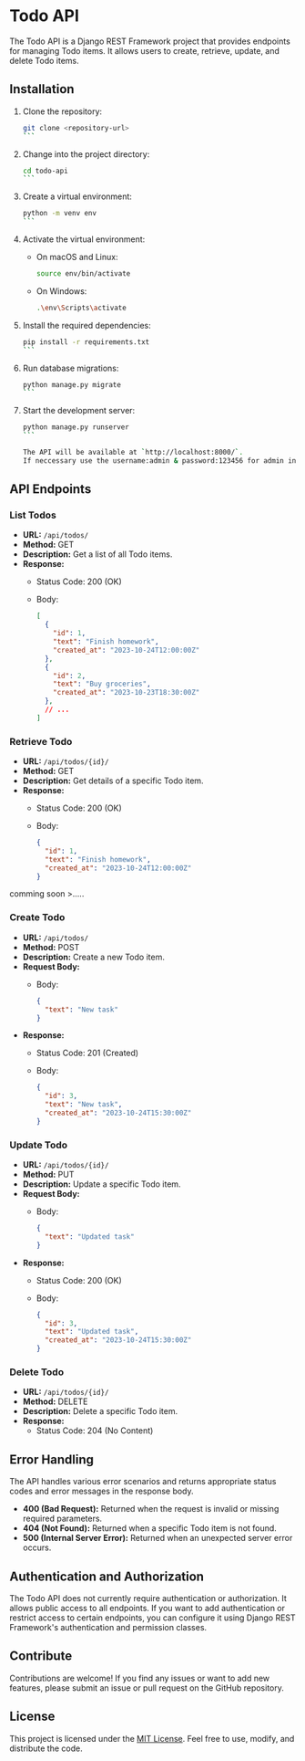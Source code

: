 # Todo API

The Todo API is a Django REST Framework project that provides endpoints for managing Todo items. It allows users to create, retrieve, update, and delete Todo items.

## Installation

1. Clone the repository:

   ````bash
   git clone <repository-url>
   ```

2. Change into the project directory:

   ````bash
   cd todo-api
   ```

3. Create a virtual environment:

   ````bash
   python -m venv env
   ```

4. Activate the virtual environment:

   - On macOS and Linux:

     ```bash
     source env/bin/activate
     ```

   - On Windows:

     ```bash
     .\env\Scripts\activate
     ```

5. Install the required dependencies:

   ````bash
   pip install -r requirements.txt
   ```

6. Run database migrations:

   ````bash
   python manage.py migrate
   ```

7. Start the development server:

   ````bash
   python manage.py runserver
   ```

   The API will be available at `http://localhost:8000/`.
   If neccessary use the username:admin & password:123456 for admin interface.

## API Endpoints

### List Todos

- **URL:** `/api/todos/`
- **Method:** GET
- **Description:** Get a list of all Todo items.
- **Response:**
  - Status Code: 200 (OK)
  - Body:

    ```json
    [
      {
        "id": 1,
        "text": "Finish homework",
        "created_at": "2023-10-24T12:00:00Z"
      },
      {
        "id": 2,
        "text": "Buy groceries",
        "created_at": "2023-10-23T18:30:00Z"
      },
      // ...
    ]
    ```

### Retrieve Todo

- **URL:** `/api/todos/{id}/`
- **Method:** GET
- **Description:** Get details of a specific Todo item.
- **Response:**
  - Status Code: 200 (OK)
  - Body:

    ```json
    {
      "id": 1,
      "text": "Finish homework",
      "created_at": "2023-10-24T12:00:00Z"
    }
    ```
comming soon >.....

### Create Todo

- **URL:** `/api/todos/`
- **Method:** POST
- **Description:** Create a new Todo item.
- **Request Body:**
  - Body:

    ```json
    {
      "text": "New task"
    }
    ```
- **Response:**
  - Status Code: 201 (Created)
  - Body:

    ```json
    {
      "id": 3,
      "text": "New task",
      "created_at": "2023-10-24T15:30:00Z"
    }
    ```

### Update Todo

- **URL:** `/api/todos/{id}/`
- **Method:** PUT
- **Description:** Update a specific Todo item.
- **Request Body:**
  - Body:

    ```json
    {
      "text": "Updated task"
    }
    ```
- **Response:**
  - Status Code: 200 (OK)
  - Body:

    ```json
    {
      "id": 3,
      "text": "Updated task",
      "created_at": "2023-10-24T15:30:00Z"
    }
    ```

### Delete Todo

- **URL:** `/api/todos/{id}/`
- **Method:** DELETE
- **Description:** Delete a specific Todo item.
- **Response:**
  - Status Code: 204 (No Content)

## Error Handling

The API handles various error scenarios and returns appropriate status codes and error messages in the response body.

- **400 (Bad Request):** Returned when the request is invalid or missing required parameters.
- **404 (Not Found):** Returned when a specific Todo item is not found.
- **500 (Internal Server Error):** Returned when an unexpected server error occurs.

## Authentication and Authorization

The Todo API does not currently require authentication or authorization. It allows public access to all endpoints. If you want to add authentication or restrict access to certain endpoints, you can configure it using Django REST Framework's authentication and permission classes.

## Contribute

Contributions are welcome! If you find any issues or want to add new features, please submit an issue or pull request on the GitHub repository.

## License

This project is licensed under the [MIT License](LICENSE). Feel free to use, modify, and distribute the code.